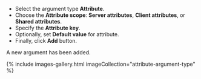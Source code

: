 - Select the argument type **Attribute**.
- Choose the **Attribute scope**: **Server attributes**, **Client attributes**, or **Shared attributes**.
- Specify the **Attribute key**.
- Optionally, set **Default value** for attribute.
- Finally, click **Add** button.

A new argument has been added.

{% include images-gallery.html imageCollection="attribute-argument-type" %}
